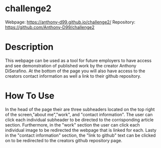 # challenge2
Webpage: https://anthony-d99.github.io/challenge2/
Repository: https://github.com/Anthony-D99/challenge2
# Description
This webpage can be used as a tool for future employers to have access and see demonstration of published work by the 
creator Anthony DiSerafino. At the bottom of the page you will also have access to the creators contact information as well a link to their github repository.

# How To Use
In the head of the page their are three subheaders located on the top right of the screen,"about me","work", and "contact information". The user can click each individual subheader to be directed to the corrisponding article section. Furthermore, in the "work" section the user can click each individual image to be redirected the webpage that is linked for each. Lasty in the "contact information" section, the "link to github" text can be clicked on to be redirected to the creators github repository page. 

